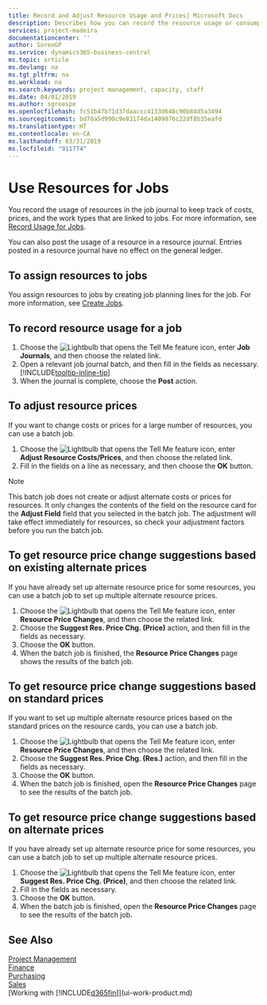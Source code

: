 ```yaml
---
title: Record and Adjust Resource Usage and Prices| Microsoft Docs
description: Describes how you can record the resource usage or consumption associated with a job, to keep track and manage costs, prices, and work types.
services: project-madeira
documentationcenter: ''
author: SorenGP
ms.service: dynamics365-business-central
ms.topic: article
ms.devlang: na
ms.tgt_pltfrm: na
ms.workload: na
ms.search.keywords: project management, capacity, staff
ms.date: 04/01/2019
ms.author: sgroespe
ms.openlocfilehash: fc51b47b71d37daaccc4133d648c90b84d5a3494
ms.sourcegitcommit: bd78a5d990c9e83174da1409076c22df8b35eafd
ms.translationtype: HT
ms.contentlocale: en-CA
ms.lasthandoff: 03/31/2019
ms.locfileid: "911774"
---
```

# <a name="use-resources-for-jobs"></a>Use Resources for Jobs
You record the usage of resources in the job journal to keep track of costs, prices, and the work types that are linked to jobs. For more information, see [Record Usage for Jobs](projects-how-record-job-usage.md).

You can also post the usage of a resource in a resource journal. Entries posted in a resource journal have no effect on the general ledger.

## <a name="to-assign-resources-to-jobs"></a>To assign resources to jobs
You assign resources to jobs by creating job planning lines for the job. For more information, see [Create Jobs](projects-how-create-jobs.md).

## <a name="to-record-resource-usage-for-a-job"></a>To record resource usage for a job
1. Choose the ![Lightbulb that opens the Tell Me feature](media/ui-search/search_small.png "Tell me what you want to do") icon, enter **Job Journals**, and then choose the related link.
2. Open a relevant job journal batch, and then fill in the fields as necessary. [!INCLUDE[tooltip-inline-tip](includes/tooltip-inline-tip_md.md)]
3. When the journal is complete, choose the **Post** action.

## <a name="to-adjust-resource-prices"></a>To adjust resource prices
If you want to change costs or prices for a large number of resources, you can use a batch job.  

1. Choose the ![Lightbulb that opens the Tell Me feature](media/ui-search/search_small.png "Tell me what you want to do") icon, enter **Adjust Resource Costs/Prices**, and then choose the related link.
2. Fill in the fields on a line as necessary, and then choose the **OK** button.

> [!NOTE]  
>   This batch job does not create or adjust alternate costs or prices for resources. It only changes the contents of the field on the resource card for the **Adjust Field** field that you selected in the batch job. The adjustment will take effect immediately for resources, so check your adjustment factors before you run the batch job.

## <a name="to-get-resource-price-change-suggestions-based-on-existing-alternate-prices"></a>To get resource price change suggestions based on existing alternate prices
If you have already set up alternate resource price for some resources, you can use a batch job to set up multiple alternate resource prices.

1. Choose the ![Lightbulb that opens the Tell Me feature](media/ui-search/search_small.png "Tell me what you want to do") icon, enter **Resource Price Changes**, and then choose the related link.
2. Choose the **Suggest Res. Price Chg. (Price)** action, and then fill in the fields as necessary.
3. Choose the **OK** button.  
4. When the batch job is finished, the **Resource Price Changes** page shows the results of the batch job.

## <a name="to-get-resource-price-change-suggestions-based-on-standard-prices"></a>To get resource price change suggestions based on standard prices
If you want to set up multiple alternate resource prices based on the standard prices on the resource cards, you can use a batch job.  

1. Choose the ![Lightbulb that opens the Tell Me feature](media/ui-search/search_small.png "Tell me what you want to do") icon, enter **Resource Price Changes**, and then choose the related link.
2. Choose the **Suggest Res. Price Chg. (Res.)** action, and then fill in the fields as necessary.  
3. Choose the **OK** button.  
4. When the batch job is finished, open the **Resource Price Changes** page to see the results of the batch job.

## <a name="to-get-resource-price-change-suggestions-based-on-alternate-prices"></a>To get resource price change suggestions based on alternate prices
If you have already set up alternate resource price for some resources, you can use a batch job to set up multiple alternate resource prices.

1. Choose the ![Lightbulb that opens the Tell Me feature](media/ui-search/search_small.png "Tell me what you want to do") icon, enter **Suggest Res. Price Chg. (Price)**, and then choose the related link.  
2. Fill in the fields as necessary.
3. Choose the **OK** button.  
4. When the batch job is finished, open the **Resource Price Changes** page to see the results of the batch job.

## <a name="see-also"></a>See Also
[Project Management](projects-manage-projects.md)  
[Finance](finance.md)  
[Purchasing](purchasing-manage-purchasing.md)         
[Sales](sales-manage-sales.md)     
[Working with [!INCLUDE[d365fin](includes/d365fin_md.md)]](ui-work-product.md)  
